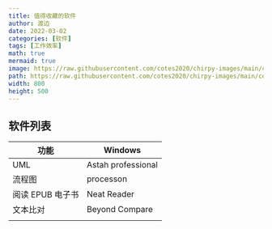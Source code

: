 ```yaml
---
title: 值得收藏的软件
author: 渡边
date: 2022-03-02
categories: [软件]
tags: [工作效率]
math: true
mermaid: true
image: https://raw.githubusercontent.com/cotes2020/chirpy-images/main/commons/avatar.jpg
path: https://raw.githubusercontent.com/cotes2020/chirpy-images/main/commons/avatar.jpg
width: 800
height: 500
---
```



## 软件列表

| 功能          | Windows            |
|-------------|--------------------|
| UML         | Astah professional |
| 流程图         | processon          |
| 阅读 EPUB 电子书 | Neat Reader        |
| 文本比对        | Beyond Compare     |
|             |                    |



